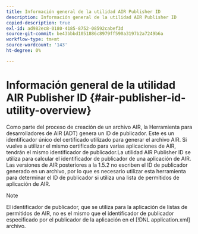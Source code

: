 ```yaml
---
title: Información general de la utilidad AIR Publisher ID
description: Información general de la utilidad AIR Publisher ID
copied-description: true
exl-id: ad982ec8-0180-4185-8752-08592cabef3d
source-git-commit: be43bbbd1051886c8979ff590a3197b2a7249b6a
workflow-type: tm+mt
source-wordcount: '143'
ht-degree: 0%

---
```


# Información general de la utilidad AIR Publisher ID {#air-publisher-id-utility-overview}

Como parte del proceso de creación de un archivo AIR, la Herramienta para desarrolladores de AIR (ADT) genera un ID de publicador. Este es un identificador único del certificado utilizado para generar el archivo AIR. Si vuelve a utilizar el mismo certificado para varias aplicaciones de AIR, tendrán el mismo identificador de publicador.La utilidad AIR Publisher ID se utiliza para calcular el identificador de publicador de una aplicación de AIR. Las versiones de AIR posteriores a la 1.5.2 no escriben el ID de publicador generado en un archivo, por lo que es necesario utilizar esta herramienta para determinar el ID de publicador si utiliza una lista de permitidos de aplicación de AIR.

>[!NOTE]
>
>El identificador de publicador, que se utiliza para la aplicación de listas de permitidos de AIR, no es el mismo que el identificador de publicador especificado por el publicador de la aplicación en el [!DNL application.xml] archivo.
